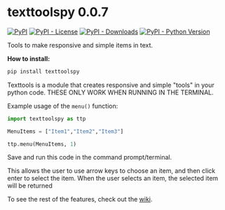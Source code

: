 # texttoolspy 0.0.7

[![PyPI](https://img.shields.io/pypi/v/texttoolspy)](https://pypi.org/project/texttoolspy/)
[![PyPI - License](https://img.shields.io/pypi/l/texttoolspy)](https://pypi.org/project/texttoolspy/)
[![PyPI - Downloads](https://img.shields.io/pypi/dm/texttoolspy)](https://pypi.org/project/texttoolspy/)
[![PyPI - Python Version](https://img.shields.io/pypi/pyversions/texttoolspy)](https://pypi.org/project/texttoolspy/)


Tools to make responsive and simple items in text.

**How to install:**
```bash
pip install texttoolspy
```

Texttools is a module that creates responsive and simple "tools" in your python code. THESE ONLY WORK WHEN RUNNING IN THE TERMINAL. 

Example usage of the `menu()` function:
```python
import texttoolspy as ttp

MenuItems = ["Item1","Item2","Item3"]

ttp.menu(MenuItems, 1)
```
Save and run this code in the command prompt/terminal. 

This allows the user to use arrow keys to choose an item, and then click enter to select the item. When the user selects an item, the selected item will be returned

To see the rest of the features, check out the [wiki](https://github.com/MilesWK/texttoolspy/wiki).
